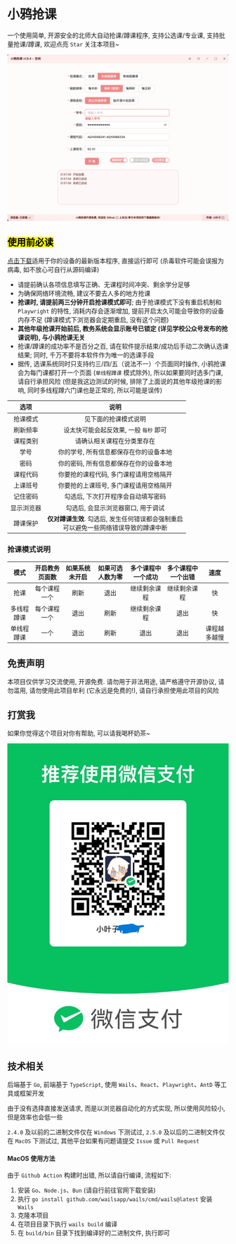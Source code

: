 # 小鸦抢课
一个使用简单, 开源安全的北师大自动抢课/蹲课程序, 支持公选课/专业课, 支持批量抢课/蹲课, 欢迎点亮 `Star` 关注本项目~

![](./README.png)

## <mark>使用前必读</mark>
[点击下载](https://github.com/LeafYeeXYZ/BNUCourseGetter/releases)适用于你的设备的最新版本程序, 直接运行即可 (杀毒软件可能会误报为病毒, 如不放心可自行从源码编译)

- 请提前确认各项信息填写正确、无课程时间冲突、剩余学分足够
- 为确保网络环境流畅, 建议不要去人多的地方抢课
- **抢课时, 请提前两三分钟开启抢课模式即可**; 由于抢课模式下没有重启机制和 `Playwright` 的特性, 消耗内存会逐渐增加, 提前开启太久可能会导致你的设备内存不足 (蹲课模式下浏览器会定期重启, 没有这个问题)
- **其他年级抢课开始前后, 教务系统会显示账号已锁定 (详见学校公众号发布的抢课说明), 与小鸦抢课无关**
- 抢课/蹲课的成功率不是百分之百, 请在软件提示结束/成功后手动二次确认选课结果; 同时, 千万不要将本软件作为唯一的选课手段
- 据传, 选课系统同时只支持约三/四/五（说法不一）个页面同时操作, 小鸦抢课会为每门课都打开一个页面 (`单线程蹲课` 模式除外), 所以如果要同时选多门课, 请自行承担风险 (但是我这边测试的时候, 排除了上面说的其他年级抢课的影响, 同时多线程蹲六门课也是正常的, 所以可能是误传)

| 选项 | 说明 |
| :---: | :---: |
| 抢课模式 | 见下面的抢课模式说明 |
| 刷新频率 | 设太快可能会起反效果, 一般 `每秒` 即可 |
| 课程类别 | 请确认相关课程在分类里存在 |
| 学号 | 你的学号, 所有信息都保存在你的设备本地 |
| 密码 | 你的密码, 所有信息都保存在你的设备本地 |
| 课程代码 | 你要抢的课程代码, 多门课程请用空格隔开 |
| 上课班号 | 你要抢的上课班号, 多门课程请用空格隔开 |
| 记住密码 | 勾选后, 下次打开程序会自动填写密码 |
| 显示浏览器 | 勾选后, 会显示浏览器窗口, 用于调试 |
| 蹲课保护 | **仅对蹲课生效**. 勾选后, 发生任何错误都会强制重启<br>可以避免一些网络错误导致的蹲课中断 |

### 抢课模式说明
| 模式 | 开启教务页面数 | 如果系统未开启 | 如果可选人数为零 | 多个课程中一个成功 | 多个课程中一个出错 | 速度 |
| :---: | :---: | :---: | :---: | :---: | :---: | :---: |
| 抢课 | 每个课程一个 | 刷新 | 退出 | 继续剩余课程 | 继续剩余课程 | 快 |
| 多线程蹲课 | 每个课程一个 | 退出 | 刷新 | 继续剩余课程 | 退出 | 快 |
| 单线程蹲课 | 一个 | 退出 | 刷新 | 退出 | 退出 | 课程越多越慢 |

## 免责声明
本项目仅供学习交流使用, 开源免费. 请勿用于非法用途, 请严格遵守开源协议, 请勿滥用, 请勿使用此项目牟利 (它永远是免费的!), 请自行承担使用此项目的风险

## 打赏我
如果你觉得这个项目对你有帮助, 可以请我喝杯奶茶~

![](./WECHAT.JPG)

## 技术相关
后端基于 `Go`, 前端基于 `TypeScript`, 使用 `Wails`、`React`、`Playwright`、`AntD` 等工具或框架开发

由于没有选择直接发送请求, 而是以浏览器自动化的方式实现, 所以使用风险较小, 但是效率也会低一些

`2.4.0` 及以前的二进制文件仅在 `Windows` 下测试过, `2.5.0` 及以后的二进制文件仅在 `MacOS` 下测试过, 其他平台如果有问题请提交 `Issue` 或 `Pull Request`

#### MacOS 使用方法
由于 `Github Action` 构建时出错, 所以请自行编译, 流程如下:

1. 安装 `Go`、`Node.js`、`Bun` (请自行前往官网下载安装)
2. 执行 `go install github.com/wailsapp/wails/cmd/wails@latest` 安装 `Wails`
3. 克隆本项目
4. 在项目目录下执行 `wails build` 编译
5. 在 `build/bin` 目录下找到编译好的二进制文件, 执行即可